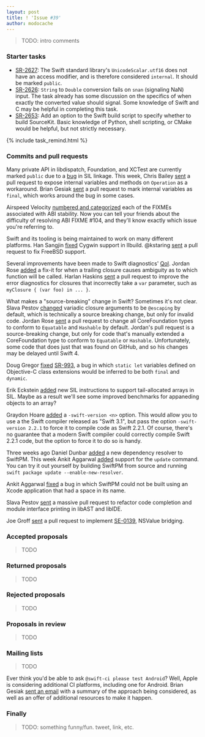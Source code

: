 ```yaml
---
layout: post
title: ! 'Issue #39'
author: modocache
---
```


> TODO: intro comments

<!--excerpt-->

### Starter tasks

- [SR-2627](https://bugs.swift.org/browse/SR-2627): The Swift standard library's `UnicodeScalar.utf16` does not have an access modifier, and is therefore considered `internal`. It should be marked `public`.
- [SR-2626](https://bugs.swift.org/browse/SR-2626): `String` to `Double` conversion fails on `snan` (signaling NaN) input.  The task already has some discussion on the specifics of when exactly the converted value should signal. Some knowledge of Swift and C may be helpful in completing this task.
- [SR-2653](https://bugs.swift.org/browse/SR-2653): Add an option to the Swift build script to specify whether to build SourceKit. Basic knowledge of Python, shell scripting, or CMake would be helpful, but not strictly necessary.

{% include task_remind.html %}

### Commits and pull requests

Many private API in libdispatch, Foundation, and XCTest are currently marked `public` due to a [bug](https://bugs.swift.org/browse/SR-1901) in SIL linkage. This week, Chris Bailey [sent](https://github.com/apple/swift-corelibs-foundation/pull/651) a pull request to expose internal variables and methods on `Operation` as a workaround. Brian Gesiak [sent](https://github.com/apple/swift-corelibs-xctest/pull/173) a pull request to mark internal variables as `final`, which works around the bug in some cases.

Airspeed Velocity [numbered and categorized](https://github.com/apple/swift/pull/4868) each of the FIXMEs associated with ABI stability. Now you can tell your friends about the difficulty of resolving ABI FIXME #104, and they'll know exactly which issue you're referring to.

Swift and its tooling is being maintained to work on many different platforms. Han Sangjin [fixed](https://github.com/apple/swift-llbuild/pull/35) Cygwin support in llbuild. @kstaring [sent](https://github.com/apple/swift/pull/4804) a pull request to fix FreeBSD support.

Several improvements have been made to Swift diagnostics' [QoI](https://github.com/apple/swift/blame/c49b171f4bad368cae289bce2acc89cbebfea823/docs/Lexicon.rst#L191-L199). Jordan Rose [added](https://github.com/apple/swift/pull/4777) a fix-it for when a trailing closure causes ambiguity as to which function will be called. Harlan Haskins [sent](https://github.com/apple/swift/pull/4683) a pull request to improve the error diagnostics for closures that incorrectly take a `var` parameter, such as `myClosure { (var foo) in ... }`.

What makes a "source-breaking" change in Swift? Sometimes it's not clear. Slava Pestov [changed](https://github.com/apple/swift/pull/4878) variadic closure arguments to be `@escaping` by default, which is technically a source breaking change, but only for invalid code. Jordan Rose [sent](https://github.com/apple/swift/pull/4568) a pull request to change all CoreFoundation types to conform to `Equatable` and `Hashable` by default. Jordan's pull request is a source-breaking change, but only for code that's manually extended a CoreFoundation type to conform to `Equatable` or `Hashable`. Unfortunately, some code that does just that was found on GitHub, and so his changes may be delayed until Swift 4.

Doug Gregor [fixed](https://github.com/apple/swift/pull/4875) [SR-993](https://bugs.swift.org/browse/SR-993), a bug in which `static let` variables defined on Objective-C class extensions would be inferred to be both `final` and `dynamic`.

Erik Eckstein [added](https://github.com/apple/swift/pull/4836) new SIL instructions to support tail-allocated arrays in SIL. Maybe as a result we'll see some improved benchmarks for appaneding objects to an array?

Graydon Hoare [added](https://github.com/apple/swift/pull/4826) a `-swift-version <n>` option. This would allow you to use a the Swift compiler released as "Swift 3.1", but pass the option `-swift-version 2.2.1` to force it to compile code as Swift 2.2.1. Of course, there's no guarantee that a modern Swift compiler could correctly compile Swift 2.2.1 code, but the option to force it to do so is handy.

Three weeks ago Daniel Dunbar [added](https://github.com/apple/swift-package-manager/commit/b5dd8e2b3de4c818f153eba3768def42f2781ac6) a new dependency resolver to SwiftPM. This week Ankit Aggarwal [added](https://github.com/apple/swift-package-manager/pull/665) support for the `update` command. You can try it out yourself by building SwiftPM from source and running `swift package update --enable-new-resolver`.

Ankit Aggarwal [fixed](https://github.com/apple/swift-package-manager/pull/669) a bug in which SwiftPM could not be built using an Xcode application that had a space in its name.

Slava Pestov [sent](https://github.com/apple/swift/pull/4849) a massive pull request to refactor code completion and module interface printing in libAST and libIDE.

Joe Groff [sent](https://github.com/apple/swift/pull/4865) a pull request to implement [SE-0139](https://github.com/apple/swift-evolution/blob/master/proposals/0139-bridge-nsnumber-and-nsvalue.md), NSValue bridging.

### Accepted proposals

> TODO

### Returned proposals

> TODO

### Rejected proposals

> TODO

### Proposals in review

> TODO

### Mailing lists

> TODO

Ever think you'd be able to ask `@swift-ci please test Android`? Well, Apple is considering additional CI platforms, including one for Android. Brian Gesiak [sent an email](https://lists.swift.org/pipermail/swift-dev/Week-of-Mon-20160919/002952.html) with a summary of the approach being considered, as well as an offer of additional resources to make it happen.

### Finally

> TODO: something funny/fun. tweet, link, etc.
